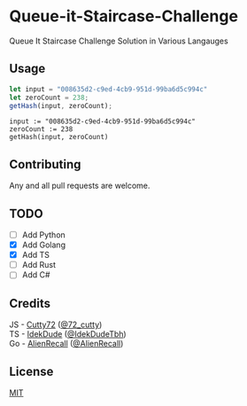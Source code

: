 # Queue-it-Staircase-Challenge

Queue It Staircase Challenge Solution in Various Langauges

## Usage

```javascript
let input = "008635d2-c9ed-4cb9-951d-99ba6d5c994c"
let zeroCount = 238;
getHash(input, zeroCount);
```

```golang
input := "008635d2-c9ed-4cb9-951d-99ba6d5c994c"
zeroCount := 238
getHash(input, zeroCount)
```

## Contributing

Any and all pull requests are welcome. 

## TODO
- [ ] Add Python
- [X] Add Golang
- [X] Add TS
- [ ] Add Rust
- [ ] Add C#

## Credits
JS - [Cutty72](https://github.com/Cutty72) ([@72_cutty](https://twitter.com/72_cutty))
<br>
TS - [IdekDude](https://github.com/IdekDude) ([@IdekDudeTbh](https://twitter.com/IdekDudeTbh))
<br>
Go - [AlienRecall](https://github.com/AlienRecall) ([@AlienRecall](https://twitter.com/AlienRecall))

## License

[MIT](https://choosealicense.com/licenses/mit/)
